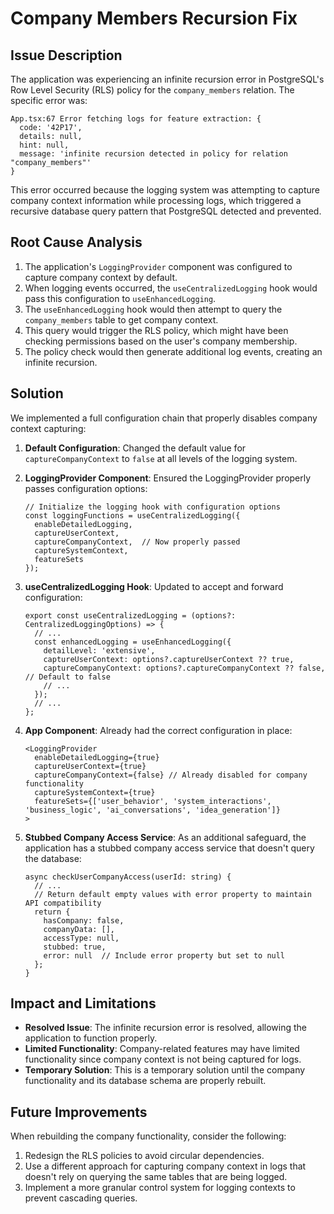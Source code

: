 # Company Members Recursion Fix

## Issue Description

The application was experiencing an infinite recursion error in PostgreSQL's Row Level Security (RLS) policy for the `company_members` relation. The specific error was:

```
App.tsx:67 Error fetching logs for feature extraction: {
  code: '42P17', 
  details: null, 
  hint: null, 
  message: 'infinite recursion detected in policy for relation "company_members"'
}
```

This error occurred because the logging system was attempting to capture company context information while processing logs, which triggered a recursive database query pattern that PostgreSQL detected and prevented.

## Root Cause Analysis

1. The application's `LoggingProvider` component was configured to capture company context by default.
2. When logging events occurred, the `useCentralizedLogging` hook would pass this configuration to `useEnhancedLogging`.
3. The `useEnhancedLogging` hook would then attempt to query the `company_members` table to get company context.
4. This query would trigger the RLS policy, which might have been checking permissions based on the user's company membership.
5. The policy check would then generate additional log events, creating an infinite recursion.

## Solution

We implemented a full configuration chain that properly disables company context capturing:

1. **Default Configuration**: Changed the default value for `captureCompanyContext` to `false` at all levels of the logging system.

2. **LoggingProvider Component**: Ensured the LoggingProvider properly passes configuration options:
   ```tsx
   // Initialize the logging hook with configuration options
   const loggingFunctions = useCentralizedLogging({
     enableDetailedLogging,
     captureUserContext,
     captureCompanyContext,  // Now properly passed
     captureSystemContext,
     featureSets
   });
   ```

3. **useCentralizedLogging Hook**: Updated to accept and forward configuration:
   ```tsx
   export const useCentralizedLogging = (options?: CentralizedLoggingOptions) => {
     // ...
     const enhancedLogging = useEnhancedLogging({
       detailLevel: 'extensive',
       captureUserContext: options?.captureUserContext ?? true,
       captureCompanyContext: options?.captureCompanyContext ?? false, // Default to false
       // ...
     });
     // ...
   };
   ```

4. **App Component**: Already had the correct configuration in place:
   ```tsx
   <LoggingProvider
     enableDetailedLogging={true}
     captureUserContext={true}
     captureCompanyContext={false} // Already disabled for company functionality
     captureSystemContext={true}
     featureSets={['user_behavior', 'system_interactions', 'business_logic', 'ai_conversations', 'idea_generation']}
   >
   ```

5. **Stubbed Company Access Service**: As an additional safeguard, the application has a stubbed company access service that doesn't query the database:
   ```tsx
   async checkUserCompanyAccess(userId: string) {
     // ...
     // Return default empty values with error property to maintain API compatibility
     return {
       hasCompany: false,
       companyData: [],
       accessType: null,
       stubbed: true,
       error: null  // Include error property but set to null
     };
   }
   ```

## Impact and Limitations

- **Resolved Issue**: The infinite recursion error is resolved, allowing the application to function properly.
- **Limited Functionality**: Company-related features may have limited functionality since company context is not being captured for logs.
- **Temporary Solution**: This is a temporary solution until the company functionality and its database schema are properly rebuilt.

## Future Improvements

When rebuilding the company functionality, consider the following:

1. Redesign the RLS policies to avoid circular dependencies.
2. Use a different approach for capturing company context in logs that doesn't rely on querying the same tables that are being logged.
3. Implement a more granular control system for logging contexts to prevent cascading queries.
